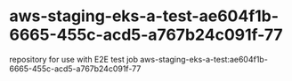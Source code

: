 # aws-staging-eks-a-test-ae604f1b-6665-455c-acd5-a767b24c091f-77
repository for use with E2E test job aws-staging-eks-a-test:ae604f1b-6665-455c-acd5-a767b24c091f-77
